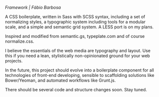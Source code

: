 *Framework | Fábio Barbosa*

A CSS boilerplate, written in Sass with SCSS syntax, including a set of normalizing styles, a typographic system including tools for a modular scale, and a simple and semantic grid system. A LESS port is on my plans.

Inspired and modified from semantic.gs, typeplate.com and of course normalize.css.

I believe the essentials of the web media are typography and layout. Use this if you need a lean, stylistically non-opinionated ground for your web projects.

In the future, this project should evolve into a boilerplate component for all technologies of front-end developing, sensible to scaffolding solutions like Bower/Yeoman, and automated workflows like Grunt.js. 

There should be several code and structure changes soon. Stay tuned.